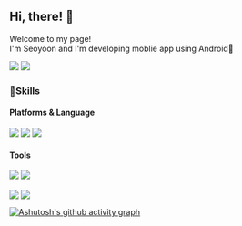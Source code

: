 ## Hi, there! :wave:

Welcome to my page!<br/>
I'm Seoyoon and I'm developing moblie app using Android:rocket:


<a href="mailto:syoonlee513@gmail.com"><img src="https://img.shields.io/badge/Gmail-EA4335?style=flat-square&logo=Gmail&logoColor=white"></a>
<img src="https://img.shields.io/badge/Blog-000000?style=flat-square&logo=Notion&logoColor=white"/></a>

### :hammer:Skills
#### Platforms & Language
<img src="https://img.shields.io/badge/Android-3DDC84?style=flat-square&logo=Android&logoColor=white"/></a>
<img src="https://img.shields.io/badge/Kotlin-7F52FF?style=flat-square&logo=Kotlin&logoColor=white"/></a>
<img src="https://img.shields.io/badge/Java-1E8CBE?style=flat-square"/></a>
#### Tools
<img src="https://img.shields.io/badge/Git-F05032?style=flat-square&logo=Git&logoColor=white"/></a>
<img src="https://img.shields.io/badge/Slack-4A154B?style=flat-square&logo=Slack&logoColor=white"/></a>

<a href="https://gitbub.com/seoyoon513/github-readme-stats"><img align="center" src="http://github-profile-summary-cards.vercel.app/api/cards/stats?username=seoyoon513&theme=default"></a>
<a href="https://gitbub.com/seoyoon513/github-readme-stats"><img align="center" src="https://github-readme-stats.vercel.app/api/top-langs/?username=seoyoon513&layout=compact"></a>

[![Ashutosh's github activity graph](https://activity-graph.herokuapp.com/graph?username=ashutosh00710&theme=minimal&custom_title=Seoyoon%20Contribution%20Graph&hide_border=true)](https://github.com/ashutosh00710/github-readme-activity-graph)
